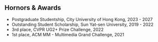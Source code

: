 ## Hornors & Awards

<ul style="margin:0 0 5px;">
  <li>Postgraduate Studentship, City University of Hong Kong, 2023 - 2027</li>
  <li>Outstanding Student Scholarship, Sun Yat-sen University, 2019 - 2022</li>
  <li>3rd place, CVPR UG2+ Prize Challenge, 2022</li>
  <li>1st place, ACM MM - Multimedia Grand Challenge, 2021</li>    
</ul>
